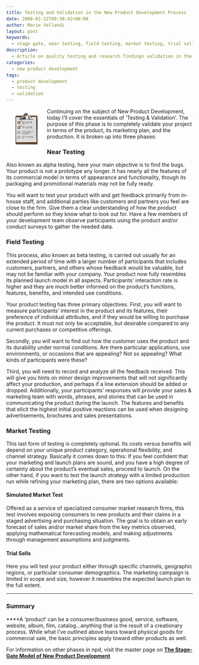 ```yaml
---
title: Testing and Validation in the New Product Development Process
date: 2008-02-22T00:30:42+00:00
author: Mario Vellandi
layout: post
keywords:
  - stage gate, near testing, field testing, market testing, trial sells, research validation, product testing, product development, stage gate
description:
  - Article on quality testing and research findings validation in the new product development process, or stage gate model.
categories:
  - new product development
tags:
  - product development
  - testing
  - validation
---
```

<img src="../images/wp-content/uploads/2008/03/npd-testing.jpg" alt="testing checklist validation" hspace="10" vspace="5" align="left" />Continuing on the subject of New Product Development, today I&#8217;ll cover the essentials of &#8216;Testing & Validation&#8217;. The purpose of this phase is to completely validate your project in terms of the product, its marketing plan, and the production. It is broken up into three phases:

### Near Testing

Also known as alpha testing, here your main objective is to find the bugs. Your product is not a prototype any longer. It has nearly all the features of its commercial model in terms of appearance and functionality, though its packaging and promotional materials may not be fully ready.

You will want to test your product with and get feedback primarily from in-house staff, and additional parties like customers and partners you feel are close to the firm. Give them a clear understanding of how the product should perform so they know what to look out for. Have a few members of your development team observe participants using the product and/or conduct surveys to gather the needed data.

### Field Testing

This process, also known as beta testing, is carried out usually for an extended period of time with a larger number of participants that includes customers, partners, and others whose feedback would be valuable, but may not be familiar with your company. Your product now fully resembles its planned launch model in all aspects. Participants&#8217; interaction rate is higher and they are much better informed on the product&#8217;s functions, features, benefits, and intended use conditions.

Your product testing has three primary objectives. First, you will want to measure participants&#8217; interest in the product and its features, their preference of individual attributes, and if they would be willing to purchase the product. It must not only be acceptable, but desirable compared to any current purchases or competitive offerings.

Secondly, you will want to find out how the customer uses the product and its durability under normal conditions. Are there particular applications, use environments, or occasions that are appealing? Not so appealing? What kinds of participants were these?

Third, you will need to record and analyze all the feedback received. This will give you hints on minor design improvements that will not significantly affect your production, and perhaps if a line extension should be added or dropped. Additionally, your participants&#8217; responses will provide your sales & marketing team with words, phrases, and stories that can be used in communicating the product during the launch. The features and benefits that elicit the highest initial positive reactions can be used when designing advertisements, brochures and sales presentations.

### Market Testing

This last form of testing is completely optional. Its costs versus benefits will depend on your unique product category, operational flexibility, and channel strategy. Basically it comes down to this: If you feel confident that your marketing and launch plans are sound, and you have a high degree of certainty about the product&#8217;s eventual sales, proceed to launch. On the other hand, if you want to test the launch strategy with a limited production run while refining your marketing plan, there are two options available:

#### Simulated Market Test

Offered as a service of specialized consumer market research firms, this test involves exposing consumers to new products and their claims in a staged advertising and purchasing situation. The goal is to obtain an early forecast of sales and/or market share from the key metrics observed, applying mathematical forecasting models, and making adjustments through management assumptions and judgments.

#### Trial Sells

Here you will test your product either through specific channels, geographic regions, or particular consumer demographics. The marketing campaign is limited in scope and size, however it resembles the expected launch plan to the full extent.

____

### Summary

****A &#8216;product&#8217; can be a consumer/business good, service, software, website, album, film, catalog&#8230;anything that is the result of a creationary process. While what I&#8217;ve outlined above leans toward physical goods for commercial sale, the basic principles apply toward other products as well.

For information on other phases in npd, visit the master page on **[The Stage-Gate Model of New Product Development](../the-stage-gate-model-of-product-development/ "stage gate model of new product development by robert g. cooper")**
